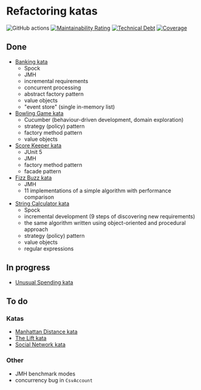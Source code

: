 # Refactoring katas
![GitHub actions](https://github.com/Jonarzz/refactoring-katas/workflows/Java%20CI%20with%20Maven/badge.svg) 
[![Maintainability Rating](https://sonarcloud.io/api/project_badges/measure?project=Jonarzz_refactoring-katas&metric=sqale_rating)](https://sonarcloud.io/dashboard?id=Jonarzz_refactoring-katas) 
[![Technical Debt](https://sonarcloud.io/api/project_badges/measure?project=Jonarzz_refactoring-katas&metric=sqale_index)](https://sonarcloud.io/dashboard?id=Jonarzz_refactoring-katas) 
[![Coverage](https://sonarcloud.io/api/project_badges/measure?project=Jonarzz_refactoring-katas&metric=coverage)](https://sonarcloud.io/dashboard?id=Jonarzz_refactoring-katas)

## Done
* [Banking kata](banking-kata)
  * Spock
  * JMH
  * incremental requirements
  * concurrent processing
  * abstract factory pattern
  * value objects
  * "event store" (single in-memory list)
* [Bowling Game kata](bowling-game)
  * Cucumber (behaviour-driven development, domain exploration)
  * strategy (policy) pattern
  * factory method pattern
  * value objects
* [Score Keeper kata](score-keeper)
  * JUnit 5
  * JMH
  * factory method pattern
  * facade pattern
* [Fizz Buzz kata](fizz-buzz)
  * JMH
  * 11 implementations of a simple algorithm with performance comparison
* [String Calculator kata](string-calculator)
  * Spock
  * incremental development (9 steps of discovering new requirements)
  * the same algorithm written using object-oriented and procedural approach
  * strategy (policy) pattern
  * value objects
  * regular expressions

## In progress
* [Unusual Spending kata](unusual-spending)

## To do
### Katas
* [Manhattan Distance kata](manhattan-distance)
* [The Lift kata](the-lift)
* [Social Network kata](social-network)

### Other
* JMH benchmark modes
* concurrency bug in `CsvAccount`
